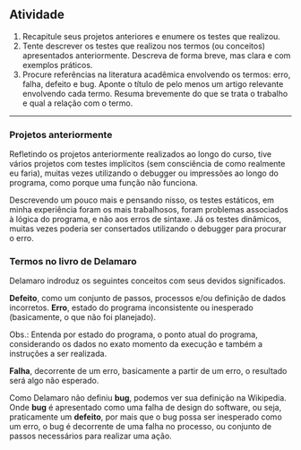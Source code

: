 ## Atividade 

1. Recapitule seus projetos anteriores e enumere os testes que realizou.
2. Tente descrever os testes que realizou nos termos (ou conceitos) apresentados anteriormente. Descreva de forma breve, mas clara e com exemplos práticos.
3. Procure referências na literatura acadêmica envolvendo os termos: erro, falha, defeito e bug. Aponte o título de pelo menos um artigo relevante envolvendo cada termo. Resuma brevemente do que se trata o trabalho e qual a relação com o termo.

---
### Projetos anteriormente

Refletindo os projetos anteriormente realizados ao longo do curso, tive vários projetos com testes implícitos (sem consciência de como realmente eu faria), muitas vezes utilizando o debugger ou impressões ao longo do programa, como porque uma função não funciona.

Descrevendo um pouco mais e pensando nisso, os testes estáticos, em minha experiência foram os mais trabalhosos, foram problemas associados à lógica do programa, e não aos erros de sintaxe. Já os testes dinâmicos, muitas vezes poderia ser consertados utilizando o debugger para procurar o erro.

### Termos no livro de Delamaro

Delamaro indroduz os seguintes conceitos com seus devidos significados.

**Defeito**, como um conjunto de passos, processos e/ou definição de dados incorretos.
**Erro**, estado do programa inconsistente ou inesperado (basicamente, o que não foi planejado). 

Obs.: Entenda por estado do programa, o ponto atual do programa, considerando os dados no exato momento da execução e também a instruções a ser realizada.

**Falha**, decorrente de um erro, basicamente a partir de um erro, o resultado será algo não esperado.

Como Delamaro não definiu **bug**, podemos ver sua definição na Wikipedia.
Onde **bug** é apresentado como uma falha de design do software, ou seja, praticamente um **defeito**, por mais que o bug possa ser inesperado como um erro, o bug é decorrente de uma falha no processo, ou conjunto de passos necessários para realizar uma ação.